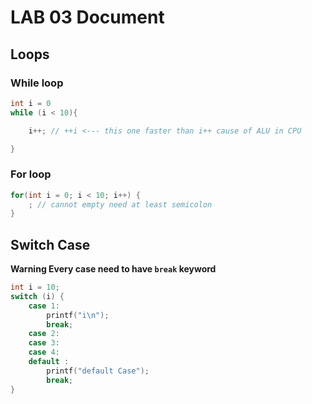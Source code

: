 # LAB 03 Document

## Loops

### While loop

```c
int i = 0
while (i < 10){

    i++; // ++i <--- this one faster than i++ cause of ALU in CPU

}
```

### For loop

```c
for(int i = 0; i < 10; i++) {
    ; // cannot empty need at least semicolon
}
```

## Switch Case

**Warning Every case need to have `break` keyword**

```c
int i = 10;
switch (i) {
    case 1:
        printf("i\n");
        break;
    case 2:
    case 3:
    case 4:
    default :
        printf("default Case");
        break;
}
```
